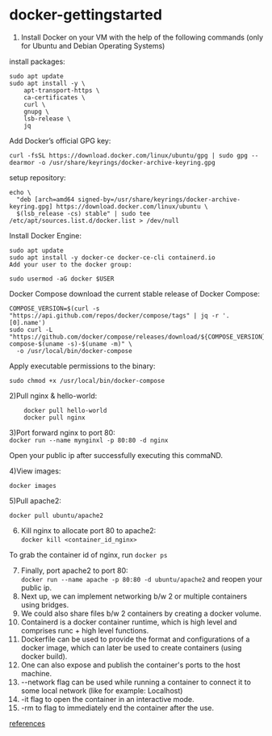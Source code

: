 # docker-gettingstarted

1) Install Docker on your VM with the help of the following commands (only for Ubuntu and Debian Operating Systems)

  install packages:

    sudo apt update
    sudo apt install -y \
        apt-transport-https \
        ca-certificates \
        curl \
        gnupg \
        lsb-release \
        jq
        
  Add Docker’s official GPG key:
    
    curl -fsSL https://download.docker.com/linux/ubuntu/gpg | sudo gpg --dearmor -o /usr/share/keyrings/docker-archive-keyring.gpg
setup repository:

    echo \
      "deb [arch=amd64 signed-by=/usr/share/keyrings/docker-archive-keyring.gpg] https://download.docker.com/linux/ubuntu \
      $(lsb_release -cs) stable" | sudo tee /etc/apt/sources.list.d/docker.list > /dev/null
      
Install Docker Engine:

    sudo apt update
    sudo apt install -y docker-ce docker-ce-cli containerd.io
    Add your user to the docker group:

    sudo usermod -aG docker $USER
    
Docker Compose
download the current stable release of Docker Compose:

    COMPOSE_VERSION=$(curl -s "https://api.github.com/repos/docker/compose/tags" | jq -r '.[0].name')
    sudo curl -L "https://github.com/docker/compose/releases/download/${COMPOSE_VERSION}/docker-compose-$(uname -s)-$(uname -m)" \
      -o /usr/local/bin/docker-compose
Apply executable permissions to the binary:

    sudo chmod +x /usr/local/bin/docker-compose

2)Pull nginx & hello-world:  
  
        docker pull hello-world
        docker pull nginx

3)Port forward nginx to port 80: <br>
    `docker run --name mynginxl -p 80:80 -d nginx`

Open your public ip after successfully executing this commaND.

4)View images: <br>

  `docker images`

5)Pull apache2: <br>

   `docker pull ubuntu/apache2`

6) Kill nginx to allocate port 80 to apache2: <br>
   `docker kill <container_id_nginx>`

  To grab the container id of nginx, run `docker ps`

7) Finally, port apache2 to port 80: <br>
   `docker run --name apache -p 80:80 -d ubuntu/apache2`
   and reopen your public ip.
8) Next up, we can implement networking b/w 2 or multiple containers using bridges.
9) We could also share files b/w 2 containers by creating a docker volume.
10) Containerd is a docker container runtime, which is high level and comprises runc + high level functions.
11) Dockerfile can be used to provide the format and configurations of a docker image, which can later be used to create containers (using docker build).
12) One can also expose and publish the container's ports to the host machine.
13) --network flag can be used while running a container to connect it to some local network (like for example: Localhost)
14) -it flag to open the container in an interactive mode.
15) -rm to flag to immediately end the container after the use.

[references](https://www.digitalocean.com/community/tutorials/how-to-install-and-use-docker-on-ubuntu-22-04)
